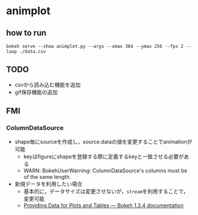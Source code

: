 # animplot

## how to run
```
bokeh serve --show animplot.py --args --xmax 384 --ymax 256 --fps 2 --loop ./data.csv
```

## TODO
* csvから読み込む機能を追加
* gif保存機能の追加

## FMI
### ColumnDataSource
* shape毎にsourceを作成し，source.dataの値を変更することでanimationが可能
  * keyはfigureにshapeを登録する際に定義するkeyと一致させる必要がある
  * WARN: BokehUserWarning: ColumnDataSource's columns must be of the same length.
* 新規データを利用したい場合
  * 基本的に，データサイズは変更させないが，`stream`を利用することで，変更可能
  * [Providing Data for Plots and Tables — Bokeh 1\.3\.4 documentation]( https://bokeh.pydata.org/en/latest/docs/user_guide/data.html#streaming )
